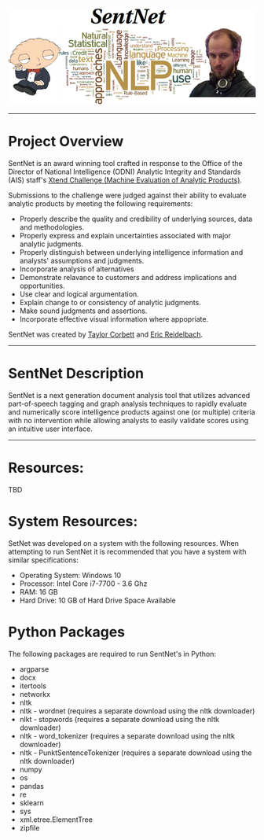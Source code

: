 ![Project Logo](https://raw.githubusercontent.com/ereidelbach/Images/master/SentNet.png)

----

# Project Overview

SentNet is an award winning tool crafted in response to the Office of the Director of National Intelligence (ODNI) Analytic Integrity and Standards (AIS) staff's [Xtend Challenge (Machine Evaluation of Analytic Products)](https://www.innocentive.com/ar/challenge/9934078).

Submissions to the challenge were judged against their ability to evaluate analytic products by meeting the following requirements:
* Properly describe the quality and credibility of underlying sources, data and methodologies.
* Properly express and explain uncertainties associated with major analytic judgments.
* Properly distinguish between underlying intelligence information and analysts' assumptions and judgments.
* Incorporate analysis of alternatives
* Demonstrate relavance to customers and address implications and opportunities.
* Use clear and logical argumentation.
* Explain change to or consistency of analytic judgments.
* Make sound judgments and assertions.
* Incorporate effective visual information where appopriate.

SentNet was created by [Taylor Corbett](https://github.com/data4d) and [Eric Reidelbach](https://github.com/ereidelbach).

----

# SentNet Description

SentNet is a next generation document analysis tool that utilizes advanced part-of-speech
tagging and graph analysis techniques to rapidly evaluate and numerically score
intelligence products against one (or multiple) criteria with no intervention while allowing
analysts to easily validate scores using an intuitive user interface.

----

# Resources:

TBD

# System Resources:

SetNet was developed on a system with the following resources. When attempting to run SentNet it is recommended that you have a system with similar specifications:

* Operating System: Windows 10
* Processor: Intel Core i7-7700 - 3.6 Ghz
* RAM: 16 GB
* Hard Drive: 10 GB of Hard Drive Space Available

# Python Packages

The following packages are required to run SentNet's in Python:

* argparse
* docx
* itertools
* networkx
* nltk
* nltk - wordnet (requires a separate download using the nltk downloader)
* nlkt - stopwords (requires a separate download using the nltk downloader)
* nltk - word_tokenizer (requires a separate download using the nltk downloader)
* nltk - PunktSentenceTokenizer (requires a separate download using the nltk downloader)
* numpy
* os
* pandas
* re
* sklearn
* sys
* xml.etree.ElementTree
* zipfile



